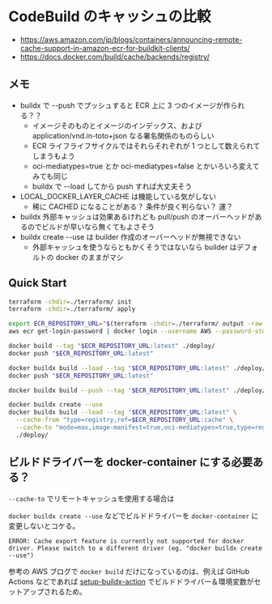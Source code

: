 # CodeBuild のキャッシュの比較

- https://aws.amazon.com/jp/blogs/containers/announcing-remote-cache-support-in-amazon-ecr-for-buildkit-clients/
- https://docs.docker.com/build/cache/backends/registry/

## メモ

- buildx で --push でプッシュすると ECR 上に 3 つのイメージが作られる？？
    - イメージそのものとイメージのインデックス、および application/vnd.in-toto+json なる署名関係のものらしい
    - ECR ライフライフサイクルではそれらそれぞれが 1 つとして数えられてしまうもよう
    - oci-mediatypes=true とか oci-mediatypes=false とかいろいろ変えてみても同じ
    - buildx で --load してから push すれば大丈夫そう
- LOCAL_DOCKER_LAYER_CACHE は機能している気がしない
    - 稀に CACHED になることがある？ 条件が良く判らない？ 運？
- buildx 外部キャッシュは効果あるけれども pull/push のオーバーヘッドがあるのでビルドが早いなら無くてもよさそう
- buildx create --use は builder 作成のオーバーヘッドが無視できない
    - 外部キャッシュを使うならともかくそうではないなら builder はデフォルトの docker のままがマシ

## Quick Start

```sh
terraform -chdir=./terraform/ init
terraform -chdir=./terraform/ apply

export ECR_REPOSITORY_URL="$(terraform -chdir=./terraform/ output -raw ecr_repository_url)"
aws ecr get-login-password | docker login --username AWS --password-stdin "$ECR_REPOSITORY_URL"

docker build --tag "$ECR_REPOSITORY_URL:latest" ./deploy/
docker push "$ECR_REPOSITORY_URL:latest"

docker buildx build --load --tag "$ECR_REPOSITORY_URL:latest" ./deploy/
docker push "$ECR_REPOSITORY_URL:latest"

docker buildx build --push --tag "$ECR_REPOSITORY_URL:latest" ./deploy/

docker buildx create --use
docker buildx build --load --tag "$ECR_REPOSITORY_URL:latest" \
  --cache-from "type=registry,ref=$ECR_REPOSITORY_URL:cache" \
  --cache-to "mode=max,image-manifest=true,oci-mediatypes=true,type=registry,ref=$ECR_REPOSITORY_URL:cache" \
  ./deploy/
```

## ビルドドライバーを docker-container にする必要ある？

`--cache-to` でリモートキャッシュを使用する場合は

`docker buildx create --use` などでビルドドライバーを `docker-container` に変更しないとコケる。

```
ERROR: Cache export feature is currently not supported for docker driver. Please switch to a different driver (eg. "docker buildx create --use")
```

参考の AWS ブログで `docker build` だけになっているのは、例えば GitHub Actions などであれば
[setup-buildx-action](https://github.com/docker/setup-buildx-action) でビルドドライバー＆環境変数がセットアップされるため。
